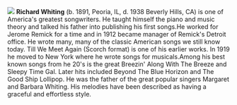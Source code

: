 ![](/rwhiting.jpg)
**Richard Whiting** (b. 1891, Peoria, IL, d. 1938 Beverly Hills, CA) is one of America's greatest songwriters. He taught himself the piano and music theory and talked his father into publishing his first songs.He worked for Jerome Remick for a time and in 1912 became manager of Remick's Detroit office. He wrote many, many of the classic American songs we still know today. Till We Meet Again (Scorch format) is one of his earlier works. In 1919 he moved to New York where he wrote songs for musicals.Among his best known songs from he 20's is the great Breezin' Along With The Breeze and Sleepy Time Gal. Later hits included Beyond The Blue Horizon and The Good Ship Lollipop. He was the father of the great popular singers Margaret and Barbara Whiting. His melodies have been described as having a graceful and effortless style.

 